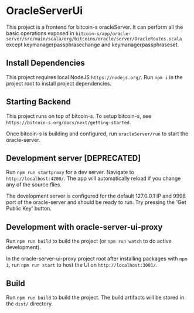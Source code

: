 # OracleServerUi

This project is a frontend for bitcoin-s oracleServer. It can perform all the basic operations exposed in `bitcoin-s/app/oracle-server/src/main/scala/org/bitcoins/oracle/server/OracleRoutes.scala` except keymanagerpassphrasechange and keymanagerpassphraseset.

## Install Dependencies

This project requires local NodeJS `https://nodejs.org/`. Run `npm i` in the project root to install project dependencies.

## Starting Backend

This project runs on top of bitcoin-s. To setup bitcoin-s, see `https://bitcoin-s.org/docs/next/getting-started`.

Once bitcoin-s is building and configured, run `oracleServer/run` to start the oracle-server.

## Development server [DEPRECATED]

Run `npm run startproxy` for a dev server. Navigate to `http://localhost:4200/`. The app will automatically reload if you change any of the source files.

The development server is configured for the default 127.0.0.1 IP and 9998 port of the oracle-server and should be ready to run. Try pressing the 'Get Public Key' button.

## Development with oracle-server-ui-proxy

Run `npm run build` to build the project (or `npm run watch` to do active development).

In the oracle-server-ui-proxy project root after installing packages with `npm i`, run `npm run start` to host the UI on `http://localhost:3001/`.

## Build

Run `npm run build` to build the project. The build artifacts will be stored in the `dist/` directory.
